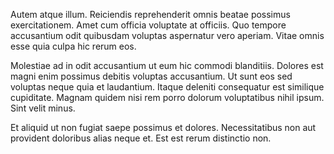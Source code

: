 Autem atque illum. Reiciendis reprehenderit omnis beatae possimus exercitationem. Amet cum officia voluptate at officiis. Quo tempore accusantium odit quibusdam voluptas aspernatur vero aperiam. Vitae omnis esse quia culpa hic rerum eos.
 Molestiae ad in odit accusantium ut eum hic commodi blanditiis. Dolores est magni enim possimus debitis voluptas accusantium. Ut sunt eos sed voluptas neque quia et laudantium. Itaque deleniti consequatur est similique cupiditate. Magnam quidem nisi rem porro dolorum voluptatibus nihil ipsum. Sint velit minus.
 Et aliquid ut non fugiat saepe possimus et dolores. Necessitatibus non aut provident doloribus alias neque et. Est est rerum distinctio non.